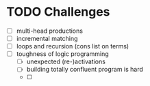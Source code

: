# TODO Challenges

- [ ] multi-head productions
- [ ] incremental matching
- [ ] loops and recursion (cons list on terms)
- [ ] toughness of logic programming
    - [ ] unexpected (re-)activations
    - [ ] building totally confluent program is hard
    - [ ] 